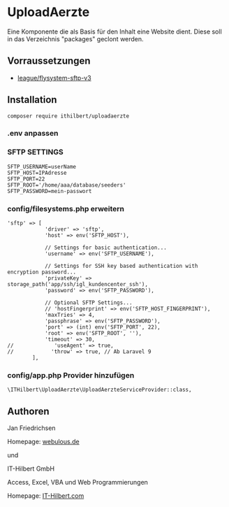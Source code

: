# UploadAerzte
Eine Komponente die als Basis für den Inhalt eine Website dient.
Diese soll in das Verzeichnis "packages" geclont werden.

## Vorraussetzungen
- [league/flysystem-sftp-v3](https://laravel.com/docs/9.x/filesystem#driver-prerequisites)

## Installation
```
composer require ithilbert/uploadaerzte
```

### .env anpassen
### SFTP SETTINGS ###
```
SFTP_USERNAME=userName
SFTP_HOST=IPAdresse
SFTP_PORT=22
SFTP_ROOT='/home/aaa/database/seeders'
SFTP_PASSWORD=mein-passwort
```

### config/filesystems.php erweitern
```
'sftp' => [
            'driver' => 'sftp',
            'host' => env('SFTP_HOST'),

            // Settings for basic authentication...
            'username' => env('SFTP_USERNAME'),

            // Settings for SSH key based authentication with encryption password...
            'privateKey' => storage_path('app/ssh/igl_kundencenter_ssh'),
            'password' => env('SFTP_PASSWORD'),

            // Optional SFTP Settings...
            // 'hostFingerprint' => env('SFTP_HOST_FINGERPRINT'),
            'maxTries' => 4,
            'passphrase' => env('SFTP_PASSWORD'),
            'port' => (int) env('SFTP_PORT', 22),
            'root' => env('SFTP_ROOT', ''),
            'timeout' => 30,
//             'useAgent' => true,
//            'throw' => true, // Ab Laravel 9
        ],
```

### config/app.php Provider hinzufügen
```
\ITHilbert\UploadAerzte\UploadAerzteServiceProvider::class,
```

## Authoren
Jan Friedrichsen

Homepage: [webulous.de]("https://www.webulous.de")


und


IT-Hilbert GmbH

Access, Excel, VBA und Web Programmierungen

Homepage: [IT-Hilbert.com](https://www.IT-Hilbert.com) 


